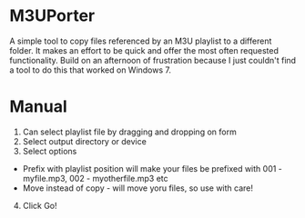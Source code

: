 M3UPorter
=========

A simple tool to copy files referenced by an M3U playlist to a different folder.
It makes an effort to be quick and offer the most often requested functionality.
Build on an afternoon of frustration because I just couldn't find a tool to do 
this that worked on Windows 7.

Manual
=========

1. Can select playlist file by dragging and dropping on form
2. Select output directory or device
3. Select options
  * Prefix with playlist position will make your files be prefixed with 001 - myfile.mp3, 002 - myotherfile.mp3 etc
  * Move instead of copy - will move yoru files, so use with care!
4. Click Go!

